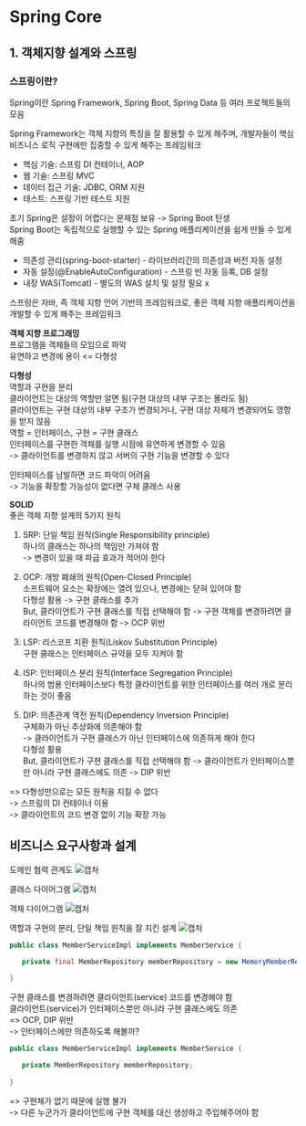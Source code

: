 # Spring Core
## 1. 객체지향 설계와 스프링
### 스프링이란?
Spring이란 Spring Framework, Spring Boot, Spring Data 등 여러 프로젝트들의 모음

Spring Framework는 객체 지향의 특징을 잘 활용할 수 있게 해주며, 
개발자들이 핵심 비즈니스 로직 구현에만 집중할 수 있게 해주는 프레임워크
- 핵심 기술: 스프링 DI 컨테이너, AOP
- 웹 기술: 스프링 MVC
- 데이터 접근 기술: JDBC, ORM 지원
- 테스트: 스프링 기반 테스트 지원

초기 Spring은 설정이 어렵다는 문제점 보유 -> Spring Boot 탄생   
Spring Boot는 독립적으로 실행할 수 있는 Spring 애플리케이션을 쉽게 만들 수 있게 해줌   
- 의존성 관리(spring-boot-starter) - 라이브러리간의 의존성과 버전 자동 설정
- 자동 설정(@EnableAutoConfiguration) - 스프링 빈 자동 등록, DB 설정
- 내장 WAS(Tomcat) - 별도의 WAS 설치 및 설정 필요 x

스프링은 자바, 즉 객체 지향 언어 기반의 프레임워크로, 좋은 객체 지향 애플리케이션을 개발할 수 있게 해주는 프레임워크

**객체 지향 프로그래밍**   
프로그램을 객체들의 모임으로 파악   
유연하고 변경에 용이 <= 다형성

**다형성**   
역할과 구현을 분리   
클라이언트는 대상의 역할만 알면 됨(구현 대상의 내부 구조는 몰라도 됨)   
클라이언트는 구현 대상의 내부 구조가 변경되거나, 구현 대상 자체가 변경되어도 영향을 받지 않음   
역할 = 인터페이스, 구현 = 구현 클래스   
인터페이스를 구현한 객체를 실행 시점에 유연하게 변경할 수 있음   
-> 클라이언트를 변경하지 않고 서버의 구현 기능을 변경할 수 있다

인터페이스를 남발하면 코드 파악이 어려움   
-> 기능을 확장할 가능성이 없다면 구체 클래스 사용

**SOLID**   
좋은 객체 지향 설계의 5가지 원칙   
1. SRP: 단일 책임 원칙(Single Responsibility principle)   
   하나의 클래스는 하나의 책임만 가져야 함   
   -> 변경이 있을 때 파급 효과가 적어야 한다
   
2. OCP: 개방 폐쇄의 원칙(Open-Closed Principle)   
   소프트웨어 요소는 확장에는 열려 있으나, 변경에는 닫혀 있어야 함   
   다형성 활용 -> 구현 클래스를 추가   
   But, 클라이언트가 구현 클래스를 직접 선택해야 함
   -> 구현 객체를 변경하려면 클라이언트 코드를 변경해야 함
   -> OCP 위반
   
3. LSP: 리스코프 치환 원칙(Liskov Substitution Principle)   
   구현 클래스는 인터페이스 규약을 모두 지켜야 함
   
4. ISP: 인터페이스 분리 원칙(Interface Segregation Principle)   
   하나의 범용 인터페이스보다 특정 클라이언트를 위한 인터페이스를 여러 개로 분리하는 것이 좋음
   
5. DIP: 의존관계 역전 원칙(Dependency Inversion Principle)   
   구체화가 아닌 추상화에 의존해야 함   
   -> 클라이언트가 구현 클래스가 아닌 인터페이스에 의존하게 해야 한다   
   다형성 활용   
   But, 클라이언트가 구현 클래스를 직접 선택해야 함
   -> 클라이언트가 인터페이스뿐만 아니라 구현 클래스에도 의존
   -> DIP 위반
   
=> 다형성만으로는 모든 원칙을 지킬 수 없다   
-> 스프링의 DI 컨테이너 이용    
-> 클라이언트의 코드 변경 없이 기능 확장 가능

## 비즈니스 요구사항과 설계
도메인 협력 관계도
![캡처](https://user-images.githubusercontent.com/68456385/126960745-d4e05bab-69ff-4262-8990-1ac3711e6625.PNG)

클래스 다이어그램
![캡처](https://user-images.githubusercontent.com/68456385/126960860-8d08360d-cd7c-45f0-8144-1a0015471878.PNG)

객체 다이어그램
![캡처](https://user-images.githubusercontent.com/68456385/126960942-92508a79-9951-4577-8908-107391c4160e.PNG)

역할과 구현의 분리, 단일 책임 원칙을 잘 지킨 설계
![캡처](https://user-images.githubusercontent.com/68456385/127164269-a4e2c28b-a0be-48bf-a996-a48c314dae72.PNG)

```java
public class MemberServiceImpl implements MemberService {

   private final MemberRepository memberRepository = new MemoryMemberRepository();
   
}
```
구현 클래스를 변경하려면 클라이언트(service) 코드를 변경해야 함   
클라이언트(service)가 인터페이스뿐만 아니라 구현 클래스에도 의존   
=> OCP, DIP 위반   
-> 인터페이스에만 의존하도록 해볼까?
```java
public class MemberServiceImpl implements MemberService {

   private MemberRepository memberRepository;
   
}
```
=> 구현체가 없기 때문에 실행 불가   
-> 다른 누군가가 클라이언트에 구현 객체를 대신 생성하고 주입해주어야 함
